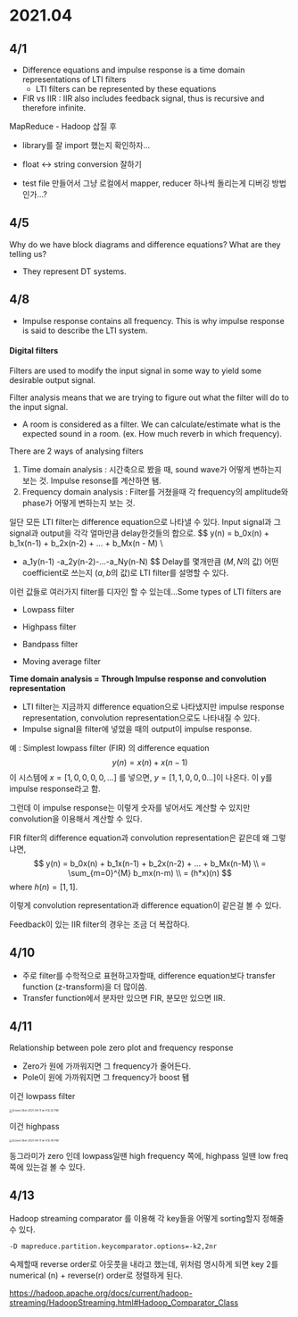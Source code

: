 # 2021.04

## 4/1

* Difference equations and impulse response is a time domain representations of LTI filters
  * LTI filters can be represented by these equations
* FIR vs IIR : IIR also includes feedback signal, thus is recursive and therefore infinite. 

MapReduce - Hadoop 삽질 후

* library를 잘 import 했는지 확인하자...
* float <-> string conversion 잘하기 

* test file 만들어서 그냥 로컬에서 mapper, reducer 하나씩 돌리는게 디버깅 방법인가...? 



## 4/5

Why do we have block diagrams and difference equations? What are they telling us? 

* They represent DT systems. 



## 4/8

* Impulse response contains all frequency. This is why impulse response is said to describe the LTI system.  

#### Digital filters

Filters are used to modify the input signal in some way to yield some desirable output signal. 

Filter analysis means that we are trying to figure out what the filter will do to the input signal. 

* A room is considered as a filter. We can calculate/estimate what is the expected sound in a room. (ex. How much reverb in which frequency). 

There are 2 ways of analysing filters

1. Time domain analysis : 시간축으로 봤을 때, sound wave가 어떻게 변하는지 보는 것. Impulse resonse를 계산하면 됌. 
2. Frequency domain analysis : Filter를 거쳤을때 각 frequency의 amplitude와 phase가 어떻게 변하는지 보는 것. 

일단 모든 LTI filter는 difference equation으로 나타낼 수 있다. Input signal과 그 signal과 output을 각각 얼마만큼 delay한것들의 합으로.
$$
y(n) = b_0x(n) + b_1x(n-1) + b_2x(n-2) + ... + b_Mx(n - M) \\
- a_1y(n-1) -a_2y(n-2)-...-a_Ny(n-N)
$$
Delay를 몇개만큼 ($M, N$의 값) 어떤 coefficient로 쓰는지 ($a,b$의 값)로 LTI filter를 설명할 수 있다. 

이런 값들로 여러가지 filter를 디자인 할 수 있는데...Some types of LTI filters are

* Lowpass filter 
* Highpass filter

* Bandpass filter 
* Moving average filter 



**Time domain analysis = Through Impulse response and convolution representation**

* LTI filter는 지금까지 difference equation으로 나타냈지만 impulse response representation, convolution representation으로도 나타내질 수 있다. 
* Impulse signal을 filter에 넣었을 때의 output이 impulse response. 

예 : Simplest lowpass filter (FIR) 의 difference equation
$$
y(n) = x(n) + x(n-1)
$$
이 시스템에 $x = [1,0,0,0,0,...]$ 를 넣으면, $y = [1,1,0,0,0...]$이 나온다. 이 y를 impulse response라고 함. 

그런데 이 impulse response는 이렇게 숫자를 넣어서도 계산할 수 있지만 convolution을 이용해서 계산할 수 있다. 

FIR filter의 difference equation과 convolution representation은 같은데 왜 그렇냐면,
$$
y(n) = b_0x(n) + b_1x(n-1) + b_2x(n-2) + ... + b_Mx(n-M) \\
= \sum_{m=0}^{M} b_mx(n-m) \\
= (h*x)(n)
$$
where $h(n) = [1,1]$. 

이렇게 convolution representation과 difference equation이 같은걸 볼 수 있다. 

Feedback이 있는 IIR filter의 경우는 조금 더 복잡하다. 



## 4/10

* 주로 filter를 수학적으로 표현하고자할때, difference equation보다 transfer function (z-transform)을 더 많이씀.  
* Transfer function에서 분자만 있으면 FIR, 분모만 있으면 IIR. 



## 4/11 

Relationship between pole zero plot and frequency response 

* Zero가 원에 가까워지면 그 frequency가 줄어든다. 
* Pole이 원에 가까워지면 그 frequency가 boost 됌

이건 lowpass filter 

<img src="https://tva1.sinaimg.cn/large/008eGmZEgy1gpftq257jgj30ok0m2wge.jpg" alt="Screen Shot 2021-04-11 at 4.12.32 PM" style="zoom:33%;" />

이건 highpass 

<img src="https://tva1.sinaimg.cn/large/008eGmZEgy1gpftqdnl8aj30n00lejt6.jpg" alt="Screen Shot 2021-04-11 at 4.12.40 PM" style="zoom:33%;" />

동그라미가 zero 인데 lowpass일땐 high frequency 쪽에,  highpass 일땐 low freq쪽에 있는걸 볼 수 있다. 



## 4/13

Hadoop streaming comparator 를 이용해 각 key들을 어떻게 sorting할지 정해줄 수 있다. 

`-D mapreduce.partition.keycomparator.options=-k2,2nr`

숙제할때 reverse order로 아웃풋을 내라고 했는데, 위처럼 명시하게 되면 key 2를 numerical (n) +  reverse(r) order로 정렬하게 된다. 

https://hadoop.apache.org/docs/current/hadoop-streaming/HadoopStreaming.html#Hadoop_Comparator_Class


